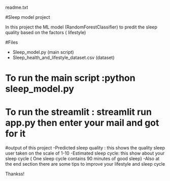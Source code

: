 readme.txt



#Sleep model project 

In this project the ML model (RandomForestClassifier) to predit the sleep quality based on the factors ( lifestyle)

#Files
- Sleep_model.py (main script)
- Sleep_health_and_lifestyle_dataset.csv (dataset)

# To run the main script :python sleep_model.py
# To run the streamlit : streamlit run app.py then enter your mail and got for it

#output of this project 
-Predicted sleep quality : this shows the quality sleep user taken on the scale of 1-10
-Estimated sleep cycle: this show about your sleep cycle ( One sleep cycle contains 90 minutes of good sleep)
-Also at the end section there are some tips to improve your lifestyle and sleep cycle 


Thankss!
